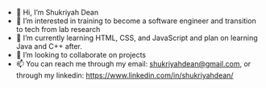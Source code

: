 - 👋 Hi, I’m Shukriyah Dean
- 👀 I’m interested in training to become a software engineer and transition to tech from lab research
- 🌱 I’m currently learning HTML, CSS, and JavaScript and plan on learning Java and C++ after. 
- 💞️ I’m looking to collaborate on projects 
- 📫 You can reach me through my email: shukriyahdean@gmail.com, or through my linkedin: https://www.linkedin.com/in/shukriyahdean/

<!---
shudean/shudean is a ✨ special ✨ repository because its `README.md` (this file) appears on your GitHub profile.
You can click the Preview link to take a look at your changes.
--->
